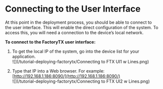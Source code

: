 # Connecting to the User Interface

At this point in the deployment process, you should be able to connect to the user interface. This will enable the direct configuration of the system. To access this, you will need a connection to the device’s local network.

**To connect to the FactoryTX user interface:**

1. To get the local IP of the system, go into the device list for your application.  
   ![](/tutorial-deploying-factorytx/Connecting to FTX UI1 w Lines.png)

2. Type that IP into a Web browser. For example: [http://192.168.1.186:8090/](http://192.168.1.186:8090/)  
   ![](/tutorial-deploying-factorytx/Connecting to FTX UI2 w Lines.png)



